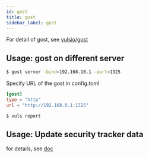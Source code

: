 ```yaml
---
id: gost
title: gost
sidebar_label: gost
---
```


For detail of gost, see [vulsio/gost](https://github.com/vulsio/gost)

## Usage: gost  on different server

```bash
$ gost server -bind=192.168.10.1 -port=1325
```

Specify URL of the gost in config.toml

```toml
[gost]
type = "http"
url = "http://192.168.0.1:1325"
```

```bash
$ vuls report
```

## Usage: Update security tracker data

for details, see [doc](https://github.com/vulsio/gost#fetch-redhat)
